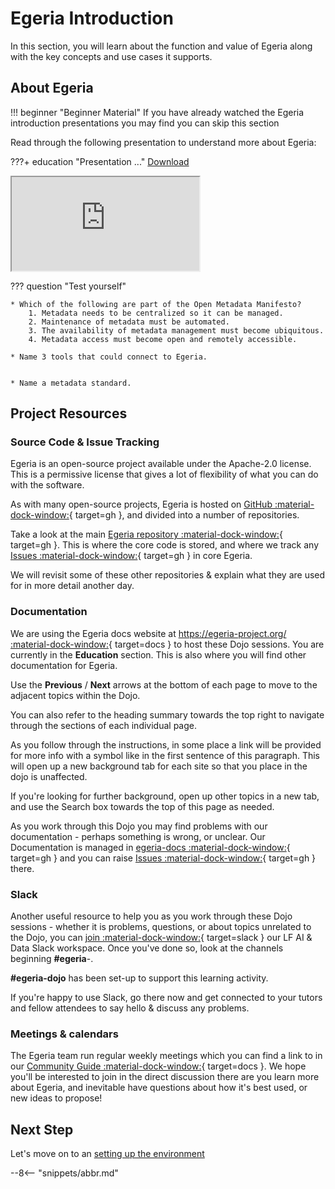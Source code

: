 <!-- SPDX-License-Identifier: CC-BY-4.0 -->
<!-- Copyright Contributors to the ODPi Egeria project 2022. -->

# Egeria Introduction

In this section, you will learn about the function and value of Egeria
along with the key concepts and use cases it supports.

## About Egeria

!!! beginner "Beginner Material"
    If you have already watched the Egeria introduction presentations you may find you
    can skip this section

Read through the following presentation to understand more about Egeria:

???+ education "Presentation ..."
     [Download](https://egeria-project.org/education/egeria-dojo/running-egeria/presentations/Dojo-Egeria-Intro-16th-January-2022.pptx)
     <div class="video-wrapper">
         <iframe src="https://egeria-project.org/education/egeria-dojo/running-egeria/presentations/Dojo-Egeria-Intro-16th-January-2022.pptx"></iframe>
     </div>


??? question "Test yourself"

    * Which of the following are part of the Open Metadata Manifesto?
        1. Metadata needs to be centralized so it can be managed.
        2. Maintenance of metadata must be automated.
        3. The availability of metadata management must become ubiquitous.
        4. Metadata access must become open and remotely accessible.

    * Name 3 tools that could connect to Egeria.


    * Name a metadata standard.

## Project Resources

### Source Code & Issue Tracking

Egeria is an open-source project available under the Apache-2.0 license. This is a permissive license that gives a lot of flexibility of what you can do with the software.

As with many open-source projects, Egeria is hosted on [GitHub :material-dock-window:](https://github.com){ target=gh }, and divided into a number of repositories. 

Take a look at the main [Egeria repository :material-dock-window:](https://github.com/odpi/egeria){ target=gh }. This is where the core code is stored, and where we track any [Issues :material-dock-window:](https://github.com/odpi/egeria/issues){ target=gh } in core Egeria.

We will revisit some of these other repositories & explain what they are used for in more detail another day.

### Documentation

We are using the Egeria docs website at [https://egeria-project.org/ :material-dock-window:](https://egeria-project.org/){ target=docs } to host these Dojo sessions. You are currently in the **Education** section. This is also where you will find 
other documentation for Egeria.

Use the **Previous** / **Next** arrows at the bottom of each page to move to the adjacent topics within the Dojo.

You can also refer to the heading summary towards the top right to navigate through the sections of each individual page.

As you follow through the instructions, in some place a link will be provided for more info with a symbol like in the first sentence of this paragraph. This will open up a new background tab for each site so that you place in the dojo is unaffected. 

If you're looking for further background, open up other topics in a new tab, and use the Search box towards the top of this page as needed.

As you work through this Dojo you may find problems with our documentation - perhaps something is wrong, or unclear. Our Documentation is managed in [egeria-docs :material-dock-window:](https://github.com/odpi/egeria-docs){ target=gh } and you can raise [Issues :material-dock-window:](https://github.com/odpi/egeria-docs/issues){ target=gh } there.


### Slack 

Another useful resource to help you as you work through these Dojo sessions - whether it is problems, questions, or about topics unrelated to the Dojo, you can [join :material-dock-window:](https://slack.lfai.foundation){ target=slack } our LF AI & Data Slack workspace. Once you've done so, look at the channels beginning **#egeria**-. 

**#egeria-dojo** has been set-up to support this learning activity. 

If you're happy to use Slack, go there now and get connected to your tutors and fellow attendees to say hello & discuss any problems. 

### Meetings & calendars

The Egeria team run regular weekly meetings which you can find a link to in our [Community Guide :material-dock-window:](/guides/community/){ target=docs }. We hope you'll be interested to join in the direct discussion there
are you learn more about Egeria, and inevitable have questions about how it's best used, or new ideas to propose!

## Next Step

Let's move on to an [setting up the environment](/education/egeria-dojo/running-egeria/setup-environment)



--8<-- "snippets/abbr.md"
